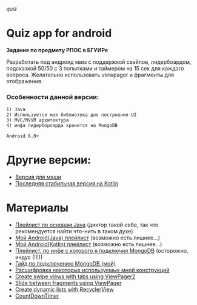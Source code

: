 *quiz*
# Quiz app for android

**Задание по предмету РПОС в БГУИРе**

Разработать под андроид квиз с поддержкой свайпов, лидербоардом, подсказкой 50/50 с 3 попытками и 
таймером на 15 сек для каждого вопроса. Желательно использовать viewpager и фрагменты для отображения.

### Особенности данной версии:
    1) Java
    2) Используется моя библиотека для построения UI
    3) MVC/MVVM архитектура
    4) инфа лидербороарда хранится на MongoDB
    
    Android 6.0+

# Другие версии:

- [Версия для маши](https://github.com/IIPEKOLICT/quiz/tree/masha/)
- [Последняя стабильная версия на Kotlin](https://github.com/IIPEKOLICT/quiz/tree/main/)

# Материалы
- [Плейлист по основам Java](https://youtube.com/playlist?list=PLIU76b8Cjem48KXIy83YIm-QM6SwvzjQd) (диктор такой себе, 
так что рекомендуется найти что-нить в таком духе)
- [Мой Android(Java) плейлист](https://youtube.com/playlist?list=PLqgAvARfkffXhdKxjjvIQs77IAlWQMoS1) (возможно есть 
лишнее...)
- [Мой Android(Kotlin) плейлист](https://youtube.com/playlist?list=PLqgAvARfkffXBfPdHvuuFjSmuLRByM6cB) (возможно есть 
лишнее...)
- [Плейлист, по инфе с которого я подключил MongoDB](https://youtube.com/playlist?list=PLBqHLq3IFiRLzpPgWwP-eUfazUBOOBm-F) 
(осторожно, индус (!!!))
- [Гайд по подключению MongoDB (мой)](MONGO.md)
- [Расшифровка некоторых используемых мной конструкций](LISTING.md)
- [Create swipe views with tabs using ViewPager2](https://developer.android.com/guide/navigation/navigation-swipe-view-2)
- [Slide between fragments using ViewPager](https://developer.android.com/training/animation/screen-slide)
- [Create dynamic lists with RecyclerView](https://developer.android.com/guide/topics/ui/layout/recyclerview)
- [CountDownTimer](https://developer.android.com/reference/android/os/CountDownTimer)